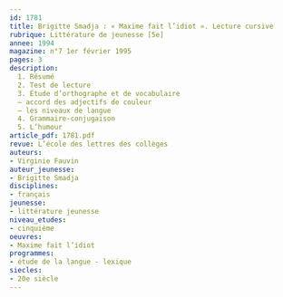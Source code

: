 ```yaml
---
id: 1781
title: Brigitte Smadja : « Maxime fait l’idiot ». Lecture cursive
rubrique: Littérature de jeunesse [5e] 
annee: 1994
magazine: n°7 1er février 1995
pages: 3
description: 
  1. Résumé
  2. Test de lecture
  3. Étude d’orthographe et de vocabulaire
  – accord des adjectifs de couleur
  – les niveaux de langue
  4. Grammaire-conjugaison
  5. L’humour
article_pdf: 1781.pdf
revue: L’école des lettres des collèges
auteurs:
- Virginie Fauvin
auteur_jeunesse:
- Brigitte Smadja
disciplines:
- français
jeunesse:
- littérature jeunesse
niveau_etudes:
- cinquième
oeuvres:
- Maxime fait l’idiot
programmes:
- étude de la langue - lexique
siecles:
- 20e siècle
---
```

